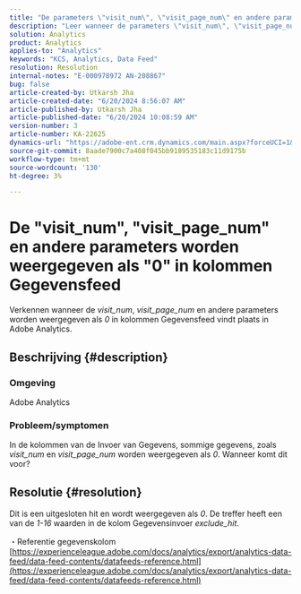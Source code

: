 ```yaml
---
title: "De parameters \"visit_num\", \"visit_page_num\" en andere parameters worden weergegeven als \"0\" in kolommen Gegevensfeed"
description: "Leer wanneer de parameters \"visit_num\", \"visit_page_num\" en andere parameters worden weergegeven als \"0\" in kolommen Gegevensfeed plaatsvindt in Adobe Analytics."
solution: Analytics
product: Analytics
applies-to: "Analytics"
keywords: "KCS, Analytics, Data Feed"
resolution: Resolution
internal-notes: "E-000978972 AN-208867"
bug: false
article-created-by: Utkarsh Jha
article-created-date: "6/20/2024 8:56:07 AM"
article-published-by: Utkarsh Jha
article-published-date: "6/20/2024 10:08:59 AM"
version-number: 3
article-number: KA-22625
dynamics-url: "https://adobe-ent.crm.dynamics.com/main.aspx?forceUCI=1&pagetype=entityrecord&etn=knowledgearticle&id=04157dea-e22e-ef11-840a-00224809e160"
source-git-commit: 8aade7900c7a408f045bb9189535183c11d9175b
workflow-type: tm+mt
source-wordcount: '130'
ht-degree: 3%

---
```


# De &quot;visit_num&quot;, &quot;visit_page_num&quot; en andere parameters worden weergegeven als &quot;0&quot; in kolommen Gegevensfeed


Verkennen wanneer de *visit_num*, *visit_page_num* en andere parameters worden weergegeven als *0* in kolommen Gegevensfeed vindt plaats in Adobe Analytics.

## Beschrijving {#description}


### Omgeving

Adobe Analytics



### Probleem/symptomen

In de kolommen van de Invoer van Gegevens, sommige gegevens, zoals *visit_num* en *visit_page_num* worden weergegeven als *0*. Wanneer komt dit voor?


## Resolutie {#resolution}


Dit is een uitgesloten hit en wordt weergegeven als *0*. De treffer heeft een van de *1-16* waarden in de kolom Gegevensinvoer *exclude_hit*.

・Referentie gegevenskolom
[https://experienceleague.adobe.com/docs/analytics/export/analytics-data-feed/data-feed-contents/datafeeds-reference.html](https://experienceleague.adobe.com/docs/analytics/export/analytics-data-feed/data-feed-contents/datafeeds-reference.html)
